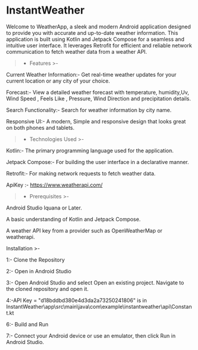 # InstantWeather
 Welcome to WeatherApp, a sleek and modern Android application designed to provide you with accurate and up-to-date weather information. This application is built using Kotlin and Jetpack Compose for a seamless and intuitive user interface. It leverages Retrofit for efficient and reliable network communication to fetch weather data from a weather API.

>- Features >-

Current Weather Information:- Get real-time weather updates for your current location or any city of your choice.

Forecast:- View a detailed weather forecast with temperature, humidity,Uv, Wind Speed , Feels Like , Pressure, Wind Direction and precipitation details.

Search Functionality:- Search for weather information by city name.

Responsive UI:- A modern, Simple and responsive design that looks great on both phones and tablets.

>- Technologies Used >-
 
Kotlin:- The primary programming language used for the application.

Jetpack Compose:- For building the user interface in a declarative manner.

Retrofit:- For making network requests to fetch weather data.

ApiKey :- https://www.weatherapi.com/


>- Prerequisites >-

Android Studio Iquana or Later.

A basic understanding of Kotlin and Jetpack Compose.

A weather API key from a provider such as OpenWeatherMap or weatherapi.

Installation >-

1:- Clone the Repository

2:- Open in Android Studio

3:- Open Android Studio and select Open an existing project. Navigate to the cloned repository and open it.

4:-API Key = "d18bddbd380e4d3da2a73250241806" is in InstantWeather\app\src\main\java\com\example\instantweather\api\Constant.kt

6:- Build and Run

7:- Connect your Android device or use an emulator, then click Run in Android Studio.
